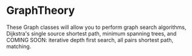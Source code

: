# GraphTheory

These Graph classes will allow you to perform graph search algorithms, Dijkstra's single source shortest path, minimum spanning trees, and COMING SOON: iterative depth first search, all pairs shortest path, matching.
